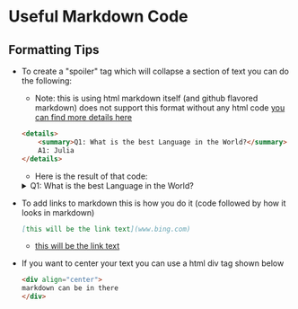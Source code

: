# Useful Markdown Code

## Formatting Tips

- To create a "spoiler" tag which will collapse a section of text you can do the following:
    - Note: this is using html markdown itself (and github flavored markdown) does not support this format without any html code [you can find more details here](https://stackoverflow.com/questions/32814161/how-to-make-spoiler-text-in-github-wiki-pages)

    ```markdown
    <details> 
        <summary>Q1: What is the best Language in the World?</summary>
        A1: Julia
    </details>
    ```

    - Here is the result of that code:

    <details> 
      <summary>Q1: What is the best Language in the World? </summary>
       A1: Julia
    </details>

- To add links to markdown this is how you do it (code followed by how it looks in markdown)

    ```markdown
    [this will be the link text](www.bing.com)
    ```

    - [this will be the link text](www.bing.com)

- If you want to center your text you can use a html div tag shown below

    ```markdown
    <div align="center">
    markdown can be in there
    </div>
    ```
